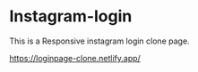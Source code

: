 # Instagram-login

 This is a Responsive instagram login clone page.
 
https://loginpage-clone.netlify.app/
